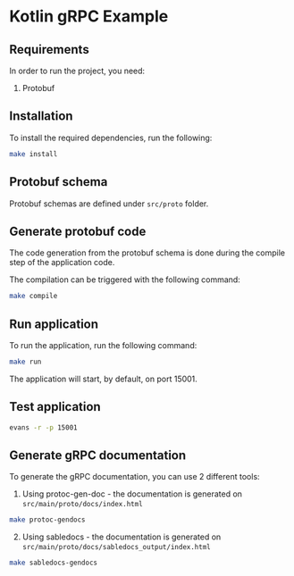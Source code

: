 # Kotlin gRPC Example

## Requirements

In order to run the project, you need:

1. Protobuf

## Installation

To install the required dependencies, run the following:

```bash
make install
```

## Protobuf schema

Protobuf schemas are defined under `src/proto` folder.

## Generate protobuf code

The code generation from the protobuf schema is done during the compile step of the application code.

The compilation can be triggered with the following command:

```bash
make compile
```

## Run application

To run the application, run the following command:

```bash
make run
```

The application will start, by default, on port 15001.

## Test application

```bash
evans -r -p 15001
```

## Generate gRPC documentation

To generate the gRPC documentation, you can use 2 different tools:

1. Using protoc-gen-doc - the documentation is generated on `src/main/proto/docs/index.html`

```bash
make protoc-gendocs
```

2. Using sabledocs - the documentation is generated on `src/main/proto/docs/sabledocs_output/index.html`

```bash
make sabledocs-gendocs
```